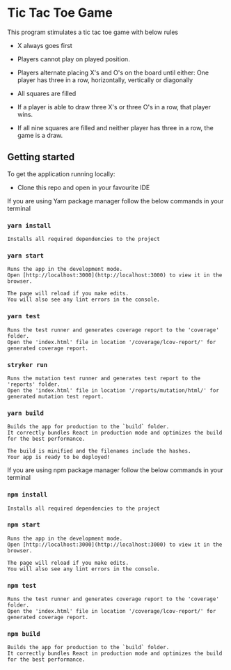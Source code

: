 # Tic Tac Toe Game
This program stimulates a tic tac toe game with below rules

* X always goes first

* Players cannot play on played position.

* Players alternate placing X's and O's on the board until either: One player has three in a row, horizontally, vertically or diagonally

* All squares are filled

* If a player is able to draw three X's or three O's in a row, that player wins.

* If all nine squares are filled and neither player has three in a row, the game is a draw.


## Getting started

To get the application running locally:

-   Clone this repo and open in your favourite IDE

If you are using Yarn package manager follow the below commands in your terminal

### `yarn install`  

    Installs all required dependencies to the project

### `yarn start`

    Runs the app in the development mode.
    Open [http://localhost:3000](http://localhost:3000) to view it in the browser.

    The page will reload if you make edits.
    You will also see any lint errors in the console.

### `yarn test`

    Runs the test runner and generates coverage report to the 'coverage' folder.
    Open the 'index.html' file in location '/coverage/lcov-report/' for generated coverage report.
    
### `stryker run`

    Runs the mutation test runner and generates test report to the 'reports' folder.
    Open the 'index.html' file in location '/reports/mutation/html/' for generated mutation test report.

### `yarn build`

    Builds the app for production to the `build` folder.
    It correctly bundles React in production mode and optimizes the build for the best performance.

    The build is minified and the filenames include the hashes.
    Your app is ready to be deployed!

If you are using npm package manager follow the below commands in your terminal

### `npm install`  

    Installs all required dependencies to the project

### `npm start`

    Runs the app in the development mode.
    Open [http://localhost:3000](http://localhost:3000) to view it in the browser.

    The page will reload if you make edits.
    You will also see any lint errors in the console.

### `npm test`

    Runs the test runner and generates coverage report to the 'coverage' folder.
    Open the 'index.html' file in location '/coverage/lcov-report/' for generated coverage report.
    
### `npm build`

    Builds the app for production to the `build` folder.
    It correctly bundles React in production mode and optimizes the build for the best performance.